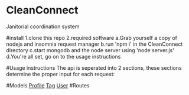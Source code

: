 # CleanConnect
Janitorial coordination system

#install
1.clone this repo
2.required software
    a.Grab yourself a copy of nodejs and insomnia request manager
    b.run 'npm i' in the CleanConnect directory
    c.start mongodb and the node server using 'node server.js'
    d.You're all set, go on to the usage instructions
    
#Usage instructions
The api is seperated into 2 sections, these sections determine the proper input for each request:

#Models
    [Profile](/models/Profile.js)
    [Tag](/models/Tag.js)
    [User](/models/User.js)
#Routes
